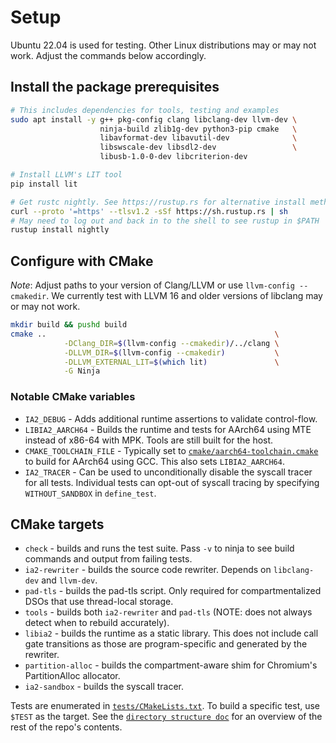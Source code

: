 # Setup

Ubuntu 22.04 is used for testing. Other Linux distributions may or may not work.
Adjust the commands below accordingly.

## Install the package prerequisites

```sh
# This includes dependencies for tools, testing and examples
sudo apt install -y g++ pkg-config clang libclang-dev llvm-dev \
                    ninja-build zlib1g-dev python3-pip cmake   \
                    libavformat-dev libavutil-dev              \
                    libswscale-dev libsdl2-dev                 \
                    libusb-1.0-0-dev libcriterion-dev

# Install LLVM's LIT tool
pip install lit

# Get rustc nightly. See https://rustup.rs for alternative install methods
curl --proto '=https' --tlsv1.2 -sSf https://sh.rustup.rs | sh
# May need to log out and back in to the shell to see rustup in $PATH
rustup install nightly
```

## Configure with CMake

*Note*: Adjust paths to your version of Clang/LLVM or use `llvm-config --cmakedir`.
We currently test with LLVM 16 and older versions of libclang may or may not work.

```sh
mkdir build && pushd build
cmake ..                                                   \
            -DClang_DIR=$(llvm-config --cmakedir)/../clang \
            -DLLVM_DIR=$(llvm-config --cmakedir)           \
            -DLLVM_EXTERNAL_LIT=$(which lit)               \
            -G Ninja
```

### Notable CMake variables

- `IA2_DEBUG` - Adds additional runtime assertions to validate control-flow.
- `LIBIA2_AARCH64` - Builds the runtime and tests for AArch64 using MTE instead of x86-64 with MPK. Tools are still built for the host.
- `CMAKE_TOOLCHAIN_FILE` - Typically set to [`cmake/aarch64-toolchain.cmake`](../cmake/aarch64-toolchain.cmake) to build for AArch64 using GCC. This also sets `LIBIA2_AARCH64`.
- `IA2_TRACER` - Can be used to unconditionally disable the syscall tracer for all tests. Individual tests can opt-out of syscall tracing by specifying `WITHOUT_SANDBOX` in `define_test`.

## CMake targets

- `check` - builds and runs the test suite. Pass `-v` to ninja to see build commands and output from failing tests.
- `ia2-rewriter` - builds the source code rewriter. Depends on `libclang-dev` and `llvm-dev`.
- `pad-tls` - builds the pad-tls script.  Only required for compartmentalized DSOs that use thread-local storage.
- `tools` - builds both `ia2-rewriter` and `pad-tls` (NOTE: does not always detect when to rebuild accurately).
- `libia2` - builds the runtime as a static library. This does not include call gate transitions as those are program-specific and generated by the rewriter.
- `partition-alloc` - builds the compartment-aware shim for Chromium's PartitionAlloc allocator.
- `ia2-sandbox` - builds the syscall tracer.

Tests are enumerated in [`tests/CMakeLists.txt`](../tests/CMakeLists.txt). To build a specific test, use `$TEST` as the target. See the [`directory structure doc`](directory_structure.md) for an overview of the rest of the repo's contents.
